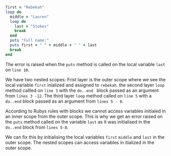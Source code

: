 ```ruby
first = "Rebekah"
loop do
  middle = "Lauren"
  loop do
    last = "Stokes"
    break
  end
  puts "Full name:"
  puts first + " " + middle + " " + last
  break
end
```

The error is raised when the `puts` method is called on the local variable `last` on `line 10`. 

We have two nested scopes: Frist layer is the outer scope where we see the local variable `first` inialized and assigned to `rebekah`.  the second layer `loop` method callled on `line 3` with the `do..end ` block passed as an argument from `lines 3 -12`. The third layer `loop` method called on `line 5` with a `do..end` block passed as an argument from `lines 5 - 8`. 

According to Rubys rules with blocks we cannot access variables initialed in an inner scope from the outer scope. This is why we get an error raised on the `puts` method called on the variable `last` as it was initialised in the `do..end` block from `lines 5-8`.

We can fix this by initialising the local variables `first` `middle` and `last` in the outer scope. The nested scopes can access variables in itialized in the outer scope. 